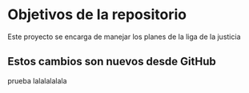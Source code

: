 # Objetivos de la repositorio

Este proyecto se encarga de manejar los planes de la liga de la justicia

## Estos cambios son nuevos desde GitHub
prueba lalalalalala

